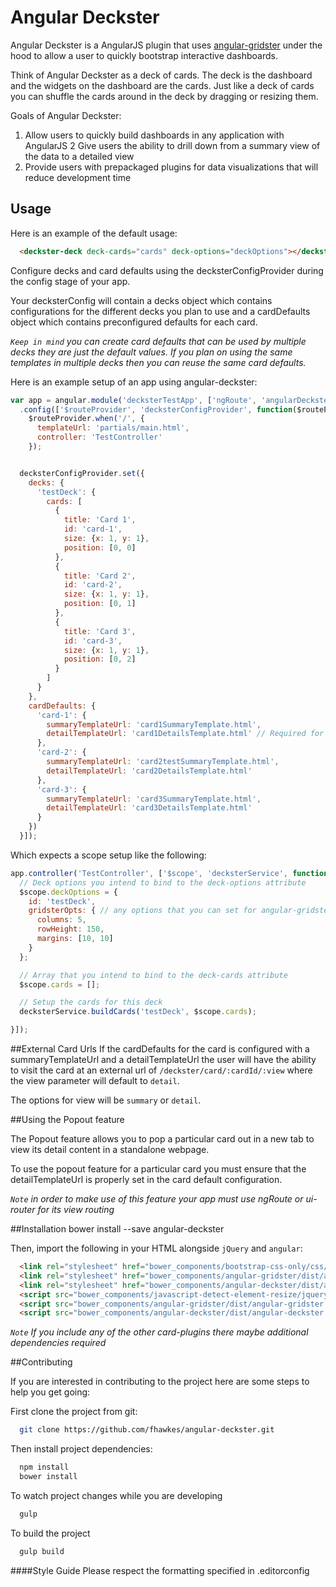 Angular Deckster
==========================
Angular Deckster is a AngularJS plugin that uses [angular-gridster](http://manifestwebdesign.github.io/angular-gridster/) under the hood to allow a user to quickly bootstrap interactive dashboards.

Think of Angular Deckster as a deck of cards. The deck is the dashboard and the widgets on the dashboard are the cards. Just like a deck of cards you can shuffle
the cards around in the deck by dragging or resizing them.


Goals of Angular Deckster:

1. Allow users to quickly build dashboards in any application with AngularJS
2  Give users the ability to drill down from a summary view of the data to a detailed view
3. Provide users with prepackaged plugins for data visualizations that will reduce development time

## Usage

Here is an example of the default usage:

```html
  <deckster-deck deck-cards="cards" deck-options="deckOptions"></deckster-deck>
```
Configure decks and card defaults using the decksterConfigProvider during the config stage of your app.

Your decksterConfig will contain a decks object which contains configurations for the different decks you plan to use and a cardDefaults object which contains preconfigured defaults for each card.

*`Keep in mind` you can create card defaults that can be used by multiple decks they are just the default values. If you plan on using the same templates in multiple decks then you can reuse the same card defaults.*

Here is an example setup of an app using angular-deckster:
``` javascript
var app = angular.module('decksterTestApp', ['ngRoute', 'angularDeckster'])
  .config(['$routeProvider', 'decksterConfigProvider', function($routeProvider, decksterConfigProvider) {
    $routeProvider.when('/', {
      templateUrl: 'partials/main.html',
      controller: 'TestController'
    });


  decksterConfigProvider.set({
    decks: {
      'testDeck': {
        cards: [
          {
            title: 'Card 1',
            id: 'card-1',
            size: {x: 1, y: 1},
            position: [0, 0]
          },
          {
            title: 'Card 2',
            id: 'card-2',
            size: {x: 1, y: 1},
            position: [0, 1]
          },
          {
            title: 'Card 3',
            id: 'card-3',
            size: {x: 1, y: 1},
            position: [0, 2]
          }
        ]
      }
    },
    cardDefaults: {
      'card-1': {
        summaryTemplateUrl: 'card1SummaryTemplate.html',
        detailTemplateUrl: 'card1DetailsTemplate.html' // Required for popout feature to work
      },
      'card-2': {
        summaryTemplateUrl: 'card2testSummaryTemplate.html',
        detailTemplateUrl: 'card2DetailsTemplate.html'
      },
      'card-3': {
        summaryTemplateUrl: 'card3SummaryTemplate.html',
        detailTemplateUrl: 'card3DetailsTemplate.html'
      }
    })
  }]);
```

Which expects a scope setup like the following:

``` javascript
app.controller('TestController', ['$scope', 'decksterService', function($scope, decksterService) {
  // Deck options you intend to bind to the deck-options attribute
  $scope.deckOptions = {
    id: 'testDeck',
    gridsterOpts: { // any options that you can set for angular-gridster (see:  http://manifestwebdesign.github.io/angular-gridster/)
      columns: 5,
      rowHeight: 150,
      margins: [10, 10]
    }
  };

  // Array that you intend to bind to the deck-cards attribute
  $scope.cards = [];

  // Setup the cards for this deck
  decksterService.buildCards('testDeck', $scope.cards);

}]);
```

##External Card Urls
If the cardDefaults for the card is configured with a summaryTemplateUrl and a detailTemplateUrl the user will have the
ability to visit the card at an external url of `/deckster/card/:cardId/:view` where the view parameter will default to `detail`.

The options for view will be `summary` or `detail`.

##Using the Popout feature

The Popout feature allows you to pop a particular card out in a new tab to view its detail content in a standalone webpage.

To use the popout feature for a particular card you must ensure that the detailTemplateUrl is properly set in the card default configuration.

*`Note` in order to make use of this feature your app must use ngRoute or ui-router for its view routing*


##Installation
        bower install --save angular-deckster

Then, import the following in your HTML alongside `jQuery` and `angular`:
```html
  <link rel="stylesheet" href="bower_components/bootstrap-css-only/css/bootstrap.min.css" />
  <link rel="stylesheet" href="bower_components/angular-gridster/dist/angular-gridster.min.css" />
  <link rel="stylesheet" href="bower_components/angular-deckster/dist/angular-deckster.min.css" />
  <script src="bower_components/javascript-detect-element-resize/jquery.resize.js"></script>
  <script src="bower_components/angular-gridster/dist/angular-gridster.min.js"></script>
  <script src="bower_components/angular-deckster/dist/angular-deckster.js"></script>
```

*`Note` If you include any of the other card-plugins there maybe additional dependencies required*


##Contributing

If you are interested in contributing to the project here are some steps to help you get going:

First clone the project from git:
```bash
  git clone https://github.com/fhawkes/angular-deckster.git
```

Then install project dependencies:
```bash
  npm install
  bower install
```

To watch project changes while you are developing
```bash
  gulp
```

To build the project
```bash
  gulp build
```

####Style Guide
Please respect the formatting specified in .editorconfig
